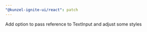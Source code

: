 ```yaml
---
"@kunzel-ignite-ui/react": patch
---
```


Add option to pass reference to TextInput and adjust some styles
